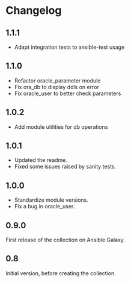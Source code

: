 # Changelog #

## 1.1.1 ##

* Adapt integration tests to ansible-test usage

## 1.1.0 ##

* Refactor oracle_parameter module
* Fix ora_db to display ddls on error
* Fix oracle_user to better check parameters

## 1.0.2 ##

* Add module utilities for db operations

## 1.0.1 ##

* Updated the readme.
* Fixed some issues raised by sanity tests.

## 1.0.0 ##

* Standardize module versions.
* Fix a bug in oracle_user.

## 0.9.0 ##

First release of the collection on Ansible Galaxy.

## 0.8 ##

Initial version, before creating the collection.
